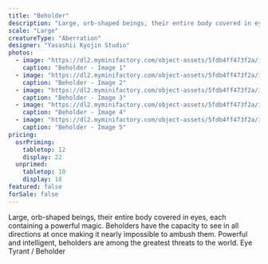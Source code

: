 ```yaml
---
title: "Beholder"
description: "Large, orb-shaped beings, their entire body covered in eyes, each containing a powerful magic. Beholders have the capacity to see in all directions at once making it nearly impossible to ambush them. Powerful and intelligent, beholders are among the greatest threats to the world. Eye Tyrant / Beholder"
scale: "Large"
creatureType: "Aberration"
designer: "Yasashii Kyojin Studio"
photos:
  - image: "https://dl2.myminifactory.com/object-assets/5fdb4ff473f2a/images/720X720-beholder-ps.jpg"
    caption: "Beholder - Image 1"
  - image: "https://dl2.myminifactory.com/object-assets/5fdb4ff473f2a/images/720X720-beholder-20200204-195621.jpg"
    caption: "Beholder - Image 2"
  - image: "https://dl2.myminifactory.com/object-assets/5fdb4ff473f2a/images/720X720-beholder-20200204-195555.jpg"
    caption: "Beholder - Image 3"
  - image: "https://dl2.myminifactory.com/object-assets/5fdb4ff473f2a/images/230X230-img-3611.JPG"
    caption: "Beholder - Image 4"
  - image: "https://dl2.myminifactory.com/object-assets/5fdb4ff473f2a/images/230X230-img-3614.JPG"
    caption: "Beholder - Image 5"
pricing:
  osrPriming:
    tabletop: 12
    display: 22
  unprimed:
    tabletop: 10
    display: 18
featured: false
forSale: false
---
```


Large, orb-shaped beings, their entire body covered in eyes, each containing a powerful magic. Beholders have the capacity to see in all directions at once making it nearly impossible to ambush them. Powerful and intelligent, beholders are among the greatest threats to the world. Eye Tyrant / Beholder